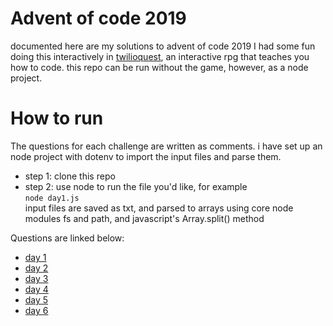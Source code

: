 # Advent of code 2019

documented here are my solutions to advent of code 2019
I had some fun doing this interactively in [twilioquest](https://twilio.com/quest), an interactive rpg that teaches you how to code.
this repo can be run without the game, however, as a node project.

# How to run

The questions for each challenge are written as comments.
i have set up an node project with dotenv to import the input files and parse them.

- step 1: clone this repo
- step 2: use node to run the file you'd like, for example  
  `node day1.js`  
   input files are saved as txt, and parsed to arrays using core node modules fs and path, and javascript's Array.split() method

Questions are linked below:

- [day 1](https://adventofcode.com/2019/day/1)
- [day 2](https://adventofcode.com/2019/day/2)
- [day 3](https://adventofcode.com/2019/day/3)
- [day 4](https://adventofcode.com/2019/day/4)
- [day 5](https://adventofcode.com/2019/day/5)
- [day 6](https://adventofcode.com/2019/day/6)
